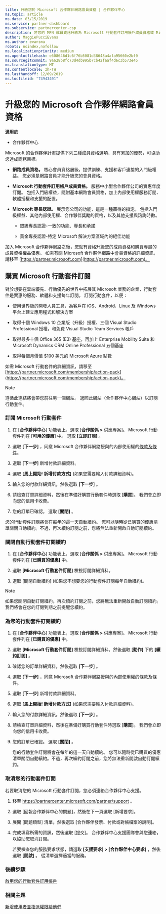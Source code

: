 ```yaml
---
title: 升級您的 Microsoft 合作夥伴網路會員資格 | 合作夥伴中心
ms.topic: article
ms.date: 03/15/2019
ms.service: partner-dashboard
ms.subservice: partnercenter-csp
description: 將您的 MPN 成員資格升級為 Microsoft 行動套件訂用帳戶成員資格或 Microsoft 專長認證，以符合專屬權益。
author: MaggiePucciEvans
ms.author: evansma
robots: noindex,nofollow
ms.localizationpriority: medium
ms.openlocfilehash: e608646d1c6f76b5081d38648a4afa95660e2bf0
ms.sourcegitcommit: 9a628b8fc73d4db995b7cb42faaf4d6c3b573e45
ms.translationtype: MT
ms.contentlocale: zh-TW
ms.lasthandoff: 12/09/2019
ms.locfileid: "74943401"
---
```

# <a name="upgrade-your-microsoft-partner-network-membership"></a>升級您的 Microsoft 合作夥伴網路會員資格

**適用於**

-  合作夥伴中心

Microsoft 的合作夥伴計畫提供下列三種成員資格選項，具有累加的優勢，可協助您達成商務目標。

- **網路成員資格。** 核心會員資格層級，提供訓練、支援和客戶連接的入門級權益。 您必須是網路會員才能升級您的會員資格。

- **Microsoft 行動套件訂用帳戶成員資格。** 服務中小型合作夥伴公司的實惠年度訂閱。 包括入門級權益，隨附基本網路會員資格，加上內部使用權服務訂閱、軟體授權和支援的配置。

- **Microsoft 專長認證。** 展示您公司的功能，這是一種贏得的指定。 包括入門級權益、其他內部使用權、合作夥伴獎勵的資格，以及其他支援與諮詢時數。

  - 銀級專長認證-一致的功能、專長和承諾

  - 黃金專長認證-特定 Microsoft 解決方案區域內的絕佳功能

加入 Microsoft 合作夥伴網路之後，您就有資格升級您的成員資格和購買專屬的成員資格權益優惠。 如需有關 Microsoft 合作夥伴網路中會員資格的詳細資訊，請移至 [https://partner.microsoft.com](https://partner.microsoft.com)。


## <a name="purchase-a-microsoft-action-pack-subscription"></a>購買 Microsoft 行動套件訂閱

對於想要在雲端優先、行動優先的世界中拓展其 Microsoft 業務的企業，行動套件是實惠的服務、軟體和支援每年訂閱。 訂閱行動套件，以便：

- 使用世界級的開發人員工具，為客戶在 iOS、Android、Linux 及 Windows 平台上建立應用程式和解決方案 

- 取得十個 Windows 10 企業版（升級）授權、三個 Visual Studio Professional 授權，和免費 Visual Studio Team Services 帳戶 

- 取得最多十個 Office 365 (E3) 基座，再加上 Enterprise Mobility Suite 和 Microsoft Dynamics CRM Online Professional 五個基座

- 取得每個月價值 $100 美元的 Microsoft Azure 點數

如需 Microsoft 行動套件的詳細資訊，請移至 [https://partner.microsoft.com/membership/action-pack](https://partner.microsoft.com/membership/action-pack)。 

> [!NOTE]  
> 遵循此連結將會帶您前往另一個網站。 返回此網站（合作夥伴中心網站）以訂閱行動套件。


### <a name="subscribe-to-microsoft-action-pack"></a>訂閱 Microsoft 行動套件

1. 在 [**合作夥伴中心**] 功能表上，選取 [**合作關係 >** 供應專案]。 Microsoft 行動套件列在 **\[可用的優惠\]** 中。 選取 **\[立即訂閱\]** 。 

2. 選取 **\[下一步\]** ，同意 Microsoft 合作夥伴網路授與的內部使用權的[條款及條件](https://go.microsoft.com/fwlink/?linkid=842232)。  

3. 選取 **\[下一步\]** 新增付款詳細資料。 

4. 選取 **\[馬上開始! 新增付款方式\]** (如果您需要輸入付款詳細資料)。 

5. 輸入您的付款詳細資訊，然後選取 **\[下一步\]** 。

6. 請檢查訂單詳細資料，然後在準備好購買行動套件時選取 [**購買**]。 我們會立即向您的信用卡收費。

7. 您的訂單已確認。 選取 **\[關閉\]** 。

您的行動套件訂閱將會在每年的這一天自動續約。 您可以隨時從已購買的優惠清單關閉自動續約。不過，再次續約訂閱之前，您將無法重新開啟自動訂閱續約。 

### <a name="turn-off-automatic-action-pack-subscription-renewal"></a>關閉自動行動套件訂閱續約

1. 在 [**合作夥伴中心**] 功能表上，選取 [**合作關係 >** 供應專案]。 Microsoft 行動套件列在 **\[已購買的優惠\]** 中。

2. 選取 **\[Microsoft 行動套件訂閱\]** 檢視訂閱詳細資料。 

3. 選取 [關閉自動續約] (如果您不想要您的行動套件訂閱每年自動續約)。 

> [!NOTE]  
> 如果您關閉自動訂閱續約，再次續約訂閱之前，您將無法重新開啟自動訂閱續約。 我們將會在您的訂閱到期之前提醒您續約。


### <a name="renew-your-action-pack-subscription"></a>為您的行動套件訂閱續約

1. 在 [**合作夥伴中心**] 功能表上，選取 [**合作關係 >** 供應專案]。 Microsoft 行動套件列在 **\[已購買的優惠\]** 中。

2. 選取 **\[Microsoft 行動套件訂閱\]** 檢視訂閱詳細資料，然後選取 **\[動作\]** 下的 **\[續約訂閱\]** 。  

3. 確認您的訂單詳細資料，然後選取 **\[下一步\]** 。

4. 選取 **\[下一步\]** ，同意 Microsoft 合作夥伴網路授與的內部使用權的條款及條件。  

5. 選取 **\[下一步\]** 新增付款詳細資料。 

6. 選取 **\[馬上開始! 新增付款方式\]** (如果您需要輸入付款詳細資料)。 

7. 輸入您的付款詳細資訊，然後選取 **\[下一步\]** 。

8. 請檢查訂單詳細資料，然後在準備好購買行動套件時選取 [**購買**]。 我們會立即向您的信用卡收費。

9. 您的訂單已確認。 選取 **\[關閉\]** 。

    您的行動套件訂閱將會在每年的這一天自動續約。 您可以隨時從已購買的優惠清單關閉自動續約。不過，再次續約訂閱之前，您將無法重新開啟自動訂閱續約。 


### <a name="cancel-your-action-pack-subscription"></a>取消您的行動套件訂閱

若要取消您的 Microsoft 行動套件訂閱，您必須連絡合作夥伴中心支援。

1. 移至 https://partnercenter.microsoft.com/partner/support 。

2. 選取 [回報合作夥伴中心的問題]，然後在下一頁選取 [新增要求]。

3. 展開 [問題類型] 清單，然後選取 [合作夥伴發票、付款或對帳檔案的說明]。 

4. 完成填寫所需的資訊，然後選取 [提交]。 合作夥伴中心支援團隊會與您連絡，以協助您取消訂閱。

    若要檢查您的服務要求狀態，請選取 **\[支援要求\] > \[合作夥伴中心要求\]** ，然後選取 **\[開啟\]** 。 從清單選擇適當的服務。  

 
### <a name="next-steps"></a>後續步驟

[啟用您的行動套件訂用帳戶](manage-your-partner-network-benefits.md)


### <a name="related-topics"></a>相關主題

[新增使用者並指派權限給他們](create-user-accounts-and-set-permissions.md)





